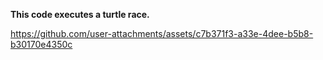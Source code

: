 **This code executes a turtle race.**



https://github.com/user-attachments/assets/c7b371f3-a33e-4dee-b5b8-b30170e4350c



